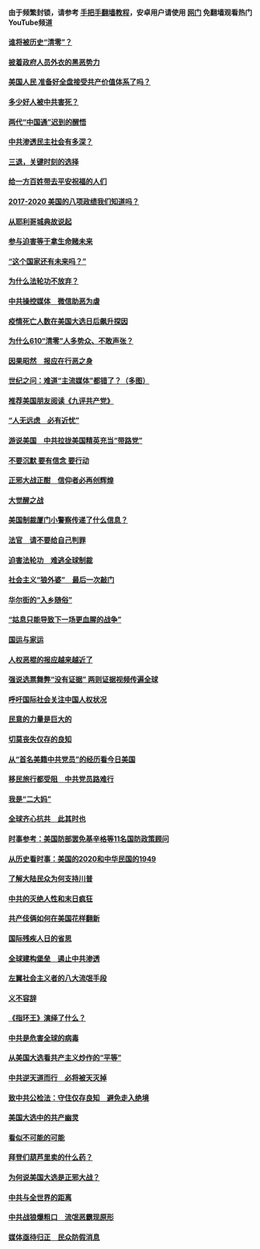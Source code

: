 #### 由于频繁封锁，请参考 [手把手翻墙教程](https://github.com/gfw-breaker/guides/wiki/)，安卓用户请使用 [网门](https://github.com/gfw-breaker/nogfw/blob/master/dl.md?t=01101600) 免翻墙观看热门YouTube频道 

#### [谁将被历史“清零”？](../pages/73/417485.md?t=01101600) 

#### [披着政府人员外衣的黑恶势力](../pages/73/417442.md?t=01101600) 

#### [美国人民 准备好全盘接受共产价值体系了吗？](../pages/73/417491.md?t=01101600) 

#### [多少好人被中共害死？](../pages/73/417144.md?t=01101600) 

#### [两代“中国通”迟到的醒悟](../pages/73/417064.md?t=01101600) 

#### [中共渗透民主社会有多深？](../pages/73/417063.md?t=01101600) 

#### [三退，关键时刻的选择](../pages/73/416969.md?t=01101600) 

#### [给一方百姓带去平安祝福的人们](../pages/73/416941.md?t=01101600) 

#### [2017-2020  美国的八项政绩我们知道吗？](../pages/73/416968.md?t=01101600) 

#### [从耶利哥城典故说起](../pages/73/416892.md?t=01101600) 

#### [参与迫害等于拿生命赌未来](../pages/73/416856.md?t=01101600) 

#### [“这个国家还有未来吗？”](../pages/73/416852.md?t=01101600) 

#### [为什么法轮功不放弃？](../pages/73/416864.md?t=01101600) 

#### [中共操控媒体　微信助恶为虐](../pages/73/416724.md?t=01101600) 

#### [疫情死亡人数在美国大选日后飙升探因](../pages/73/416606.md?t=01101600) 

#### [为什么610“清零”人多势众、不敢声张？](../pages/73/416632.md?t=01101600) 

#### [因果昭然　报应在行恶之身](../pages/73/416582.md?t=01101600) 

#### [世纪之问：难道“主流媒体”都错了？（多图）](../pages/73/416571.md?t=01101600) 

#### [推荐美国朋友阅读《九评共产党》](../pages/73/416510.md?t=01101600) 

#### [“人无远虑　必有近忧”](../pages/73/416513.md?t=01101600) 

#### [游说美国　中共拉拢美国精英充当“带路党”](../pages/73/416529.md?t=01101600) 

#### [不要沉默 要有信念 要行动](../pages/73/416457.md?t=01101600) 

#### [正邪大战正酣　信仰者必再创辉煌](../pages/73/416433.md?t=01101600) 

#### [大觉醒之战](../pages/73/416456.md?t=01101600) 

#### [美国制裁厦门小警察传递了什么信息？](../pages/73/416432.md?t=01101600) 

#### [法官　请不要给自己判罪](../pages/73/416379.md?t=01101600) 

#### [迫害法轮功　难逃全球制裁](../pages/73/416380.md?t=01101600) 

#### [社会主义“狼外婆”　最后一次敲门](../pages/73/416394.md?t=01101600) 

#### [华尔街的“入乡随俗”](../pages/73/416395.md?t=01101600) 

#### [“姑息只能导致下一场更血腥的战争”](../pages/73/416223.md?t=01101600) 

#### [国运与家运](../pages/73/416224.md?t=01101600) 

#### [人权恶棍的报应越来越近了](../pages/73/416276.md?t=01101600) 

#### [强说选票舞弊“没有证据” 两则证据视频传遍全球](../pages/73/416227.md?t=01101600) 

#### [呼吁国际社会关注中国人权状况](../pages/73/416135.md?t=01101600) 

#### [民意的力量是巨大的](../pages/73/416222.md?t=01101600) 

#### [切莫丧失仅存的良知](../pages/73/416134.md?t=01101600) 

#### [从“首名美籍中共党员”的经历看今日美国](../pages/73/416114.md?t=01101600) 

#### [移民旅行都受阻　中共党员路难行](../pages/73/416033.md?t=01101600) 

#### [我是“二大妈”](../pages/73/415529.md?t=01101600) 

#### [全球齐心抗共　此其时也](../pages/73/415989.md?t=01101600) 

#### [时事参考：美国防部罢免基辛格等11名国防政策顾问](../pages/73/415970.md?t=01101600) 

#### [从历史看时事：美国的2020和中华民国的1949](../pages/73/415949.md?t=01101600) 

#### [了解大陆民众为何支持川普](../pages/73/415950.md?t=01101600) 

#### [中共的灭绝人性和末日疯狂](../pages/73/415944.md?t=01101600) 

#### [共产伎俩如何在美国花样翻新](../pages/73/415908.md?t=01101600) 

#### [国际残疾人日的省思](../pages/73/415849.md?t=01101600) 

#### [全球建构堡垒　遏止中共渗透](../pages/73/415850.md?t=01101600) 

#### [左翼社会主义者的八大流氓手段](../pages/73/415802.md?t=01101600) 

#### [义不容辞](../pages/73/415807.md?t=01101600) 

#### [《指环王》演绎了什么？](../pages/73/415739.md?t=01101600) 

#### [中共是危害全球的病毒](../pages/73/415569.md?t=01101600) 

#### [从美国大选看共产主义炒作的“平等”](../pages/73/415654.md?t=01101600) 

#### [中共逆天道而行　必将被天灭掉](../pages/73/415626.md?t=01101600) 

#### [致中共公检法：守住仅存良知　避免走入绝境](../pages/73/415627.md?t=01101600) 

#### [美国大选中的共产幽灵](../pages/73/415618.md?t=01101600) 

#### [看似不可能的可能](../pages/73/415619.md?t=01101600) 

#### [拜登们葫芦里卖的什么药？](../pages/73/415531.md?t=01101600) 

#### [为何说美国大选是正邪大战？](../pages/73/415530.md?t=01101600) 

#### [中共与全世界的距离](../pages/73/415435.md?t=01101600) 

#### [中共战狼爆粗口　流氓恶霸现原形](../pages/73/415426.md?t=01101600) 

#### [媒体亟待归正　民众防假消息](../pages/73/415402.md?t=01101600) 

